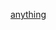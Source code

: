 <script>const whTooltips = {colorLinks: true, iconizeLinks: true, renameLinks: true};</script>
<script src="https://wow.zamimg.com/widgets/power.js"></script>

<a href="https://www.wowhead.com/soulbind-calc/night-fae/dreamweaver/hunter/AplmEgU1wAYVLKUGIgUtQAYlLgMG">anything</a>

